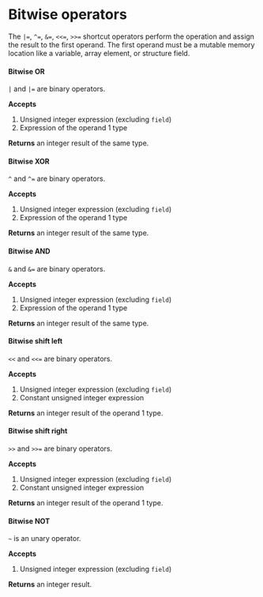 # Bitwise operators

The `|=`, `^=`, `&=`, `<<=`, `>>=` shortcut operators perform the operation
and assign the result to the first operand. The first operand must be a mutable
memory location like a variable, array element, or structure field.

#### Bitwise OR

`|` and `|=` are binary operators.

**Accepts**
1. Unsigned integer expression (excluding `field`)
2. Expression of the operand 1 type

**Returns** an integer result of the same type.

#### Bitwise XOR

`^` and `^=` are binary operators.

**Accepts**
1. Unsigned integer expression (excluding `field`)
2. Expression of the operand 1 type

**Returns** an integer result of the same type.

#### Bitwise AND

`&` and `&=` are binary operators.

**Accepts**
1. Unsigned integer expression (excluding `field`)
2. Expression of the operand 1 type

**Returns** an integer result of the same type.

#### Bitwise shift left

`<<` and `<<=` are binary operators.

**Accepts**
1. Unsigned integer expression (excluding `field`)
2. Constant unsigned integer expression

**Returns** an integer result of the operand 1 type.

#### Bitwise shift right

`>>` and `>>=` are binary operators.

**Accepts**
1. Unsigned integer expression (excluding `field`)
2. Constant unsigned integer expression

**Returns** an integer result of the operand 1 type.

#### Bitwise NOT

`~` is an unary operator.

**Accepts**
1. Unsigned integer expression (excluding `field`)

**Returns** an integer result.
